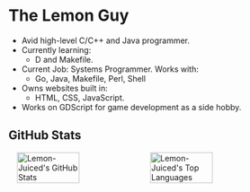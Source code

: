 # The Lemon Guy

- Avid high-level C/C++ and Java programmer.
- Currently learning:
  - D and Makefile.
- Current Job: Systems Programmer. Works with:
  - Go, Java, Makefile, Perl, Shell
- Owns websites built in:
  - HTML, CSS, JavaScript.
- Works on GDScript for game development as a side hobby.

## GitHub Stats

<div style="display: flex; justify-content: center;">
  <img alt="Lemon-Juiced's GitHub Stats" width="47%" src="https://github-readme-stats.vercel.app/api?username=lemon-juiced&show_icons=true&theme=tokyonight&rank_icon=percentile"/>
  <img alt="Lemon-Juiced's Top Languages" width="47%" src="https://github-readme-stats.vercel.app/api/top-langs/?username=lemon-juiced&layout=compact&langs_count=10&theme=tokyonight&hide=perl,shell,makefile"/>
</div>